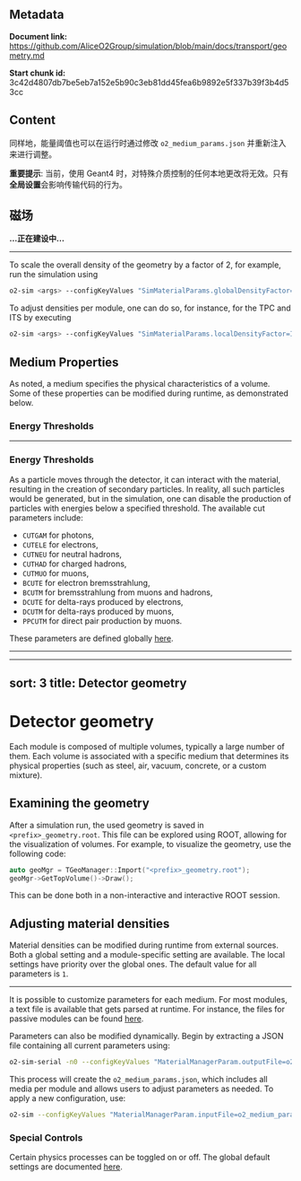 ## Metadata

**Document link:** https://github.com/AliceO2Group/simulation/blob/main/docs/transport/geometry.md

**Start chunk id:** 3c42d4807db7be5eb7a152e5b90c3eb81dd45fea6b9892e5f337b39f3b4d53cc

## Content

同样地，能量阈值也可以在运行时通过修改 `o2_medium_params.json` 并重新注入来进行调整。

**重要提示**: 当前，使用 Geant4 时，对特殊介质控制的任何本地更改将无效。只有**全局设置**会影响传输代码的行为。

## 磁场

**...正在建设中...**

---

To scale the overall density of the geometry by a factor of 2, for example, run the simulation using
```bash
o2-sim <args> --configKeyValues "SimMaterialParams.globalDensityFactor=2"
```

To adjust densities per module, one can do so, for instance, for the TPC and ITS by executing
```bash
o2-sim <args> --configKeyValues "SimMaterialParams.localDensityFactor=ITS:1.5,TPC:1.2"
```


## Medium Properties

As noted, a medium specifies the physical characteristics of a volume. Some of these properties can be modified during runtime, as demonstrated below.

### Energy Thresholds

---

### Energy Thresholds

As a particle moves through the detector, it can interact with the material, resulting in the creation of secondary particles. In reality, all such particles would be generated, but in the simulation, one can disable the production of particles with energies below a specified threshold. The available cut parameters include:
* `CUTGAM` for photons,
* `CUTELE` for electrons,
* `CUTNEU` for neutral hadrons,
* `CUTHAD` for charged hadrons,
* `CUTMUO` for muons,
* `BCUTE` for electron bremsstrahlung,
* `BCUTM` for bremsstrahlung from muons and hadrons,
* `DCUTE` for delta-rays produced by electrons,
* `DCUTM` for delta-rays produced by muons,
* `PPCUTM` for direct pair production by muons.

These parameters are defined globally [here](https://github.com/AliceO2Group/AliceO2/blob/dev/Detectors/gconfig/src/SetCuts.cxx).

---

---
sort: 3
title: Detector geometry
---

# Detector geometry

Each module is composed of multiple volumes, typically a large number of them. Each volume is associated with a specific medium that determines its physical properties (such as steel, air, vacuum, concrete, or a custom mixture).

## Examining the geometry

After a simulation run, the used geometry is saved in `<prefix>_geometry.root`. This file can be explored using ROOT, allowing for the visualization of volumes. For example, to visualize the geometry, use the following code:
```cpp
auto geoMgr = TGeoManager::Import("<prefix>_geometry.root");
geoMgr->GetTopVolume()->Draw();
```
This can be done both in a non-interactive and interactive ROOT session.

## Adjusting material densities

Material densities can be modified during runtime from external sources. Both a global setting and a module-specific setting are available. The local settings have priority over the global ones. The default value for all parameters is `1`.

---

It is possible to customize parameters for each medium. For most modules, a text file is available that gets parsed at runtime. For instance, the files for passive modules can be found [here](https://github.com/AliceO2Group/AliceO2/tree/dev/Detectors/Passive/data).

Parameters can also be modified dynamically. Begin by extracting a JSON file containing all current parameters using:
```bash
o2-sim-serial -n0 --configKeyValues "MaterialManagerParam.outputFile=o2_medium_params.json"
```
This process will create the `o2_medium_params.json`, which includes all media per module and allows users to adjust parameters as needed. To apply a new configuration, use:
```bash
o2-sim --configKeyValues "MaterialManagerParam.inputFile=o2_medium_params_modified.json" [<additional_arguments>]
```

### Special Controls

Certain physics processes can be toggled on or off. The global default settings are documented [here](https://github.com/AliceO2Group/AliceO2/blob/dev/Detectors/gconfig/src/SetCuts.cxx).